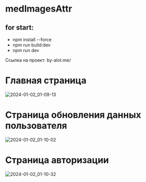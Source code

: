 # medImagesAttr

## for start:
 * npm install --force
 * npm run build:dev
 * npm run dev

Ссылка на проект: by-alot.me/

# Главная страница
![2024-01-02_01-09-13](https://github.com/webDevArtur/medicine_images_of_melanoma/assets/141954990/eb402d25-0f20-4e01-bd46-19348cf9c161)

# Страница обновления данных пользователя
![2024-01-02_01-10-02](https://github.com/webDevArtur/medicine_images_of_melanoma/assets/141954990/d77e0765-c62b-4a77-893c-e88fd4bdbccb)

# Страница авторизации
![2024-01-02_01-10-32](https://github.com/webDevArtur/medicine_images_of_melanoma/assets/141954990/b0667375-e192-4fce-831a-cc71c376d940)



